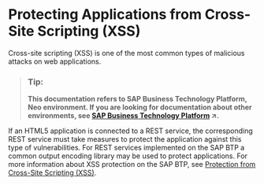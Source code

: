 <!-- loiocd584e4c02054c6cb6360a439d6c8364 -->

# Protecting Applications from Cross-Site Scripting \(XSS\)

Cross-site scripting \(XSS\) is one of the most common types of malicious attacks on web applications.

> ### Tip:  
> **This documentation refers to SAP Business Technology Platform, Neo environment. If you are looking for documentation about other environments, see [SAP Business Technology Platform](https://help.sap.com/viewer/65de2977205c403bbc107264b8eccf4b/Cloud/en-US/6a2c1ab5a31b4ed9a2ce17a5329e1dd8.html "SAP Business Technology Platform (SAP BTP) is an integrated offering comprised of four technology portfolios: database and data management, application development and integration, analytics, and intelligent technologies. The platform offers users the ability to turn data into business value, compose end-to-end business processes, and build and extend SAP applications quickly.") :arrow_upper_right:.**

If an HTML5 application is connected to a REST service, the corresponding REST service must take measures to protect the application against this type of vulnerabilities. For REST services implemented on the SAP BTP a common output encoding library may be used to protect applications. For more information about XSS protection on the SAP BTP, see [Protection from Cross-Site Scripting \(XSS\)](protection-from-cross-site-scripting-xss-e643316.md).

